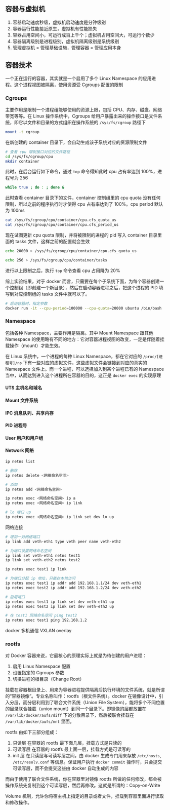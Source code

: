 ## 容器与虚拟机
1. 容器启动速度秒级，虚拟机启动速度是分钟级别
2. 容器运行性能接近原生，虚拟机有性能损失
3. 容器占用空间小，可运行成百上千个；虚拟机占用空间大，可运行个数少
4. 容器隔离级别是进程级别，虚拟机隔离级别是系统级别
5. 管理虚拟机 = 管理基础设施，管理容器 = 管理应用本身

## 容器技术
一个正在运行的容器，其实就是一个启用了多个 Linux Namespace 的应用进程。这个进程视图被隔离，使用资源受 Cgroups 配置的限制

### Cgroups
主要作用是限制一个进程组能够使用的资源上限，包括 CPU、内存、磁盘、网络带宽等等。在 Linux 操作系统中，Cgroups 给用户暴露出来的操作接口是文件系统，即它以文件和目录的方式组织在操作系统的 `/sys/fs/cgroup` 路径下

```sh
mount -t cgroup
```

在新创建的 container 目录下，会自动生成该子系统对应的资源限制文件
```sh
# 查看 cpu 限制接口对应的文件路径
cd /sys/fs/cgroup/cpu
mkdir container
```
此时，在后台运行如下命令，通过 `top` 命令得知此时 cpu 占有率达到 100%，进程号为 256
```sh
while true ; do : ; done &
```
此时查看 container 目录下的文件，container 控制组里的 cpu quota 没有任何限制，所以之前的程序执行时才使得 cpu 占有率达到了 100%。cpu period 默认为 100ms
```sh
cat /sys/fs/cgroup/cpu/container/cpu.cfs_quota_us
cat /sys/fs/cgroup/cpu/container/cpu.cfs_period_us
```

现在试图更新 cpu quota 限制，并将被限制的进程的 pid 写入 container 目录里面的 tasks 文件，这样之前的配置就会生效
```sh
echo 20000 > /sys/fs/cgroup/cpu/container/cpu.cfs_quota_us
```
```sh
echo 256 > /sys/fs/cgroup/cpu/container/tasks
```
进行以上限制之后，执行 `top` 命令查看 cpu 占用降为 20%

综上实验结果，对于 docker 而言，只需要在每个子系统下面，为每个容器创建一个控制组（即创建一个新目录），然后在启动容器进程之后，把这个进程的 PID 填写到对应控制组的 tasks 文件中就可以了。
```sh
# 启动容器时，指定参数
docker run -it --cpu-period=100000 --cpu-quota=20000 ubuntu /bin/bash
```

### Namespace
包括各种 Namespace，主要作用是隔离。其中 Mount Namespace 跟其他 Namespace 的使用略有不同的地方：它对容器进程视图的改变，一定是伴随着挂载操作（mount）才能生效。

在 Linux 系统中，一个进程的每种 Linux Namespace，都在它对应的 `/proc/[进程号]/ns` 下有一些对应的虚拟文件，这些虚拟文件会链接到对应的真实的 Namespace 文件上。而一个进程，可以选择加入到某个进程已有的 Namespace 当中，从而达到进入这个进程所在容器的目的，这正是 `docker exec` 的实现原理

#### UTS 主机名和域名

#### Mount 文件系统

#### IPC 消息队列、共享内存

#### PID 进程号

#### User 用户和用户组

#### Network 网络
```sh
ip netns list

# 删除
ip netns delete <网络命名空间>

# 添加
ip netns add <网络命名空间>
```
```sh
ip netns exec <网络命名空间> ip a
ip netns exec <网络命名空间> ip link
```
```sh
# lo 端口 up
ip netns exec <网络命名空间> ip link set dev lo up
```

网络连接
```sh
# 增加一对网络端口
ip link add veth-eth1 type veth peer name veth-eth2

# 为端口设置网络命名空间
ip link set veth-eth1 netns test1
ip link set veth-eth2 netns test2

ip netns exec test1 ip link

# 为端口分配 ip 地址，只能在本地访问
ip netns exec test1 ip addr add 192.168.1.1/24 dev veth-eth1
ip netns exec test2 ip addr add 192.168.1.2/24 dev veth-eth2

# 启用端口
ip netns exec test1 ip link set dev veth-eth1 up
ip netns exec test2 ip link set dev veth-eth2 up

# 在 test1 网络命名空间 ping test2
ip netns exec test1 ping 192.168.1.2
```

docker 多机通信
VXLAN
overlay

### rootfs
对 Docker 容器来说，它最核心的原理实际上就是为待创建的用户进程：
1. 启用 Linux Namespace 配置
2. 设置指定的 Cgroups 参数
3. 切换进程的根目录（Change Root）

挂载在容器根目录上、用来为容器进程提供隔离后执行环境的文件系统，就是所谓的“容器镜像”。专业名称叫作：rootfs（根文件系统）。docker 在镜像设计中，引入分层，而分层利用到了联合文件系统（Union File System），能将多个不同位置的目录联合挂载（union mount）到同一个目录下。即镜像的层都放置在 `/var/lib/docker/aufs/diff` 下的分散目录下，然后被联合挂载在 `/var/lib/docker/aufs/mnt` 里面。

rootfs 由如下三部分组成：
1. 只读层
在容器的 rootfs 最下面几层，挂载方式是只读的
2. 可读写层
在容器的 rootfs 最上面一层，挂载方式是可读写的
3. init 层
在只读层与可读写层之间，由 docker 生成专门用来存放 `/etc/hosts`, `/etc/resolv.conf` 等信息。保证用户执行 `docker commit` 操作时，只会提交可读写层，而不会提交这些由 docker 自动生成的内容

而由于使用了联合文件系统，你在容器里对镜像 rootfs 所做的任何修改，都会被操作系统先复制到这个可读写层，然后再修改。这就是所谓的：Copy-on-Write

Volume 机制，允许你将宿主机上指定的目录或者文件，挂载到容器里面进行读取和修改操作。